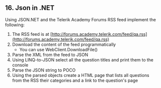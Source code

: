## 16. Json in .NET

Using JSON.NET and the Telerik Academy Forums RSS feed implement the following:
1. The RSS feed is at [http://forums.academy.telerik.com/feed/qa.rss](http://forums.academy.telerik.com/feed/qa.rss)
2. Download the content of the feed programmatically
	- You can use WebClient.DownloadFile()
3. Parse the XML from the feed to JSON
4. Using LINQ-to-JSON select all the question titles and print them to the console
5. Parse the JSON string to POCO
6. Using the parsed objects create a HTML page that lists all questions from the RSS their categories and a link to the question's page
